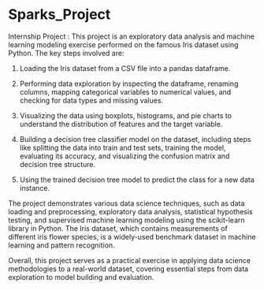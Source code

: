 # Sparks_Project
Internship Project :
This project is an exploratory data analysis and machine learning modeling exercise performed on the famous Iris dataset using Python. The key steps involved are:

1. Loading the Iris dataset from a CSV file into a pandas dataframe.

2. Performing data exploration by inspecting the dataframe, renaming columns, mapping categorical variables to numerical values, and checking for data types and missing values.

3. Visualizing the data using boxplots, histograms, and pie charts to understand the distribution of features and the target variable.

4. Building a decision tree classifier model on the dataset, including steps like splitting the data into train and test sets, training the model, evaluating its accuracy, and visualizing the confusion matrix and decision tree structure.

5. Using the trained decision tree model to predict the class for a new data instance.

The project demonstrates various data science techniques, such as data loading and preprocessing, exploratory data analysis, statistical hypothesis testing, and supervised machine learning modeling using the scikit-learn library in Python. The Iris dataset, which contains measurements of different iris flower species, is a widely-used benchmark dataset in machine learning and pattern recognition.

Overall, this project serves as a practical exercise in applying data science methodologies to a real-world dataset, covering essential steps from data exploration to model building and evaluation.

